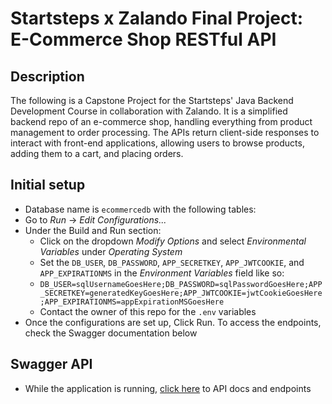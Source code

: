 # Startsteps x Zalando Final Project: E-Commerce Shop RESTful API

## Description
The following is a Capstone Project for the Startsteps' Java Backend Development Course in collaboration with Zalando. It is a simplified backend repo of an e-commerce shop, handling everything from product management to order processing. The APIs return client-side responses to interact with front-end applications, allowing users to browse products, adding them to a cart, and placing orders.

## Initial setup
- Database name is `ecommercedb` with the following tables:
- Go to *Run* -> *Edit Configurations...*
- Under the Build and Run section: 
  - Click on the dropdown *Modify Options* and select *Environmental Variables* under *Operating System*
  - Set the `DB_USER`, `DB_PASSWORD`, `APP_SECRETKEY`, `APP_JWTCOOKIE`, and `APP_EXPIRATIONMS` in the *Environment Variables* field like so:
  - ```DB_USER=sqlUsernameGoesHere;DB_PASSWORD=sqlPasswordGoesHere;APP_SECRETKEY=generatedKeyGoesHere;APP_JWTCOOKIE=jwtCookieGoesHere;APP_EXPIRATIONMS=appExpirationMSGoesHere```
  - Contact the owner of this repo for the `.env` variables
- Once the configurations are set up, Click Run. To access the endpoints, check the Swagger documentation below

## Swagger API
- While the application is running, [click here](http://localhost:8080/swagger-ui/index.html) to API docs and endpoints

